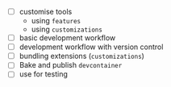 - [ ] customise tools
    - using `features`
    - using `customizations`
- [ ] basic development workflow
- [ ] development workflow with version control
- [ ] bundling extensions (`customizations`)
- [ ] Bake and publish `devcontainer`
- [ ] use for testing
